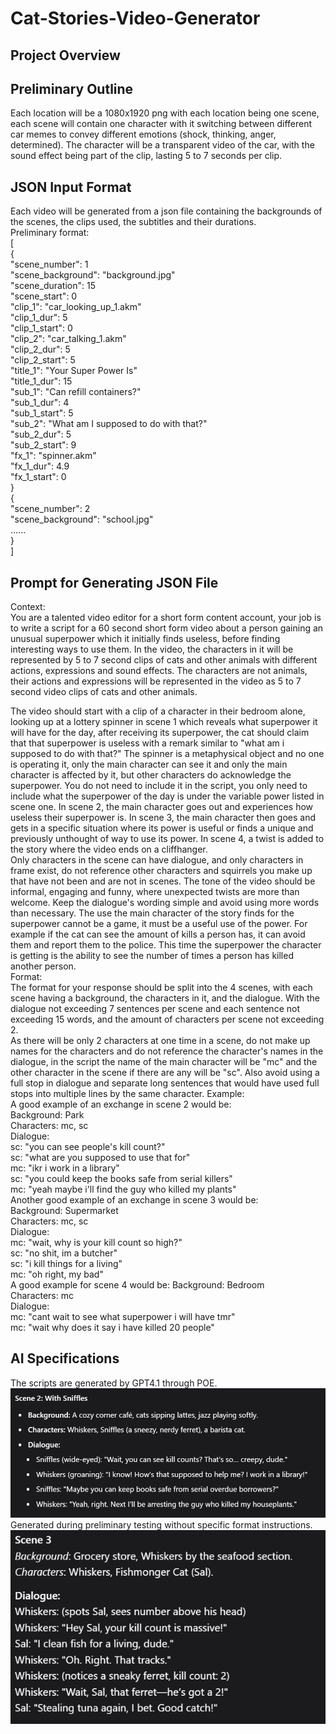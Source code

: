 # Cat-Stories-Video-Generator

## Project Overview

## Preliminary Outline
Each location will be a 1080x1920 png with each location being one scene, each scene will contain one character with it 
switching between different car memes to convey different emotions (shock, thinking, anger, determined).
The character will be a transparent video of the car, with the sound effect being part of the clip, lasting 5 to 7 seconds per clip.  

## JSON Input Format
Each video will be generated from a json file containing the backgrounds of the scenes, the clips used, the subtitles and 
their durations.  
Preliminary format:  
[  
{  
"scene_number": 1  
"scene_background": "background.jpg"  
"scene_duration": 15  
"scene_start": 0  
"clip_1": "car_looking_up_1.akm"  
"clip_1_dur": 5  
"clip_1_start": 0  
"clip_2": "car_talking_1.akm"  
"clip_2_dur": 5  
"clip_2_start": 5  
"title_1": "Your Super Power Is"  
"title_1_dur": 15  
"sub_1": "Can refill containers?"  
"sub_1_dur": 4  
"sub_1_start": 5  
"sub_2": "What am I supposed to do with that?"  
"sub_2_dur": 5  
"sub_2_start": 9  
"fx_1": "spinner.akm"  
"fx_1_dur": 4.9  
"fx_1_start": 0  
}  
{  
"scene_number": 2  
"scene_background": "school.jpg"  
......  
}  
]  

## Prompt for Generating JSON File  
Context:  
You are a talented video editor for a short form content account, your job is to write a script for a 60 second short form video about a person gaining an unusual superpower which it initially finds useless, before finding interesting ways to use them.
In the video, the characters in it will be represented by 5 to 7 second clips of cats and other animals with different actions, expressions and sound effects. The characters are not animals, their actions and expressions will be represented in the video as 5 to 7 second video clips of cats and other animals.

The video should start with a clip of a character in their bedroom alone, looking up at a lottery spinner in scene 1 which reveals what superpower it will have for the day, after receiving its superpower, the cat should claim that that superpower is useless with a remark similar to "what am i supposed to do with that?"
The spinner is a metaphysical object and no one is operating it, only the main character can see it and only the main character is affected by it, but other characters do acknowledge the superpower. You do not need to include it in the script, you only need to include what the superpower of the day is under the variable power listed in scene one. 
In scene 2, the main character goes out and experiences how useless their superpower is.
In scene 3, the main character then goes and gets in a specific situation where its power is useful or finds a unique and previously unthought of way to use its power.
In scene 4, a twist is added to the story where the video ends on a cliffhanger.    
Only characters in the scene can have dialogue, and only characters in frame exist, do not reference other characters and squirrels you make up that have not been and are not in scenes.
The tone of the video should be informal, engaging and funny, where unexpected twists are more than welcome. Keep the dialogue's wording simple and avoid using more words than necessary.
The use the main character of the story finds for the superpower cannot be a game, it must be a useful use of the power. For example if the cat can see the amount of kills a person has, it can avoid them and report them to the police.
This time the superpower the character is getting is the ability to see the number of times a person has killed another person.  
Format:  
The format for your response should be split into the 4 scenes, with each scene having a background, the characters in it, and the dialogue.
With the dialogue not exceeding 7 sentences per scene and each sentence not exceeding 15 words, and the amount of characters per scene not exceeding 2.  
As there will be only 2 characters at one time in a scene, do not make up names for the characters and do not reference the character's names in the dialogue, in the script the name of the main character will be "mc" and the other character in the scene if there are any will be "sc".
Also avoid using a full stop in dialogue and separate long sentences that would have used full stops into multiple lines by the same character.
Example:  
A good example of an exchange in scene 2 would be:  
Background: Park  
Characters: mc, sc  
Dialogue:  
sc: "you can see people's kill count?"  
sc: "what are you supposed to use that for"  
mc: "ikr i work in a library"  
sc: "you could keep the books safe from serial killers"  
mc: "yeah maybe i'll find the guy who killed my plants"  
Another good example of an exchange in scene 3 would be:  
Background: Supermarket  
Characters: mc, sc  
Dialogue:  
mc: "wait, why is your kill count so high?"  
sc: "no shit, im a butcher"  
sc: "i kill things for a living"  
mc: "oh right, my bad"  
A good example for scene 4 would be:
Background: Bedroom  
Characters: mc  
Dialogue:  
mc: "cant wait to see what superpower i will have tmr"  
mc: "wait why does it say i have killed 20 people"
 
## AI Specifications
The scripts are generated by GPT4.1 through POE.
![img.png](prompt_result_1.png)  
Generated during preliminary testing without specific format instructions.
![img.png](prompt_result_2.png)